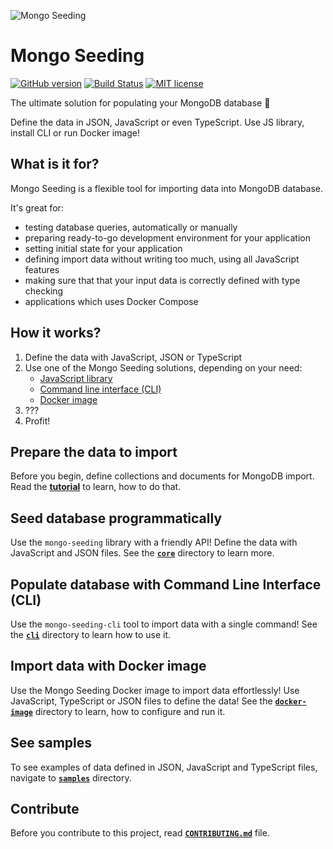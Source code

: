 ![Mongo Seeding](https://raw.githubusercontent.com/pkosiec/mongo-seeding/master/docs/assets/logo.png)

# Mongo Seeding

[![GitHub version](https://badge.fury.io/gh/pkosiec%2Fmongo-seeding.svg)](https://badge.fury.io/gh/pkosiec%2Fmongo-seeding) [![Build Status](https://travis-ci.org/pkosiec/mongo-seeding.svg?branch=master)](https://travis-ci.org/pkosiec/mongo-seeding) [![MIT license](https://img.shields.io/badge/License-MIT-blue.svg)](https://lbesson.mit-license.org/)

The ultimate solution for populating your MongoDB database :rocket: 

Define the data in JSON, JavaScript or even TypeScript. Use JS library, install CLI or run Docker image!

## What is it for?

Mongo Seeding is a flexible tool for importing data into MongoDB database.

It's great for:
- testing database queries, automatically or manually
- preparing ready-to-go development environment for your application
- setting initial state for your application
- defining import data without writing too much, using all JavaScript features
- making sure that that your input data is correctly defined with type checking
- applications which uses Docker Compose

## How it works?

1. Define the data with JavaScript, JSON or TypeScript
1. Use one of the Mongo Seeding solutions, depending on your need: 
    - [JavaScript library](./core)
    - [Command line interface (CLI)](./cli)
    - [Docker image](./docker-image)
1. ???
1. Profit!

## Prepare the data to import

Before you begin, define collections and documents for MongoDB import. Read the **[tutorial](./docs/define-import-data.md)** to learn, how to do that.

## Seed database programmatically

Use the `mongo-seeding` library with a friendly API! Define the data with JavaScript and JSON files. See the **[`core`](./core)** directory to learn more.

## Populate database with Command Line Interface (CLI)

Use the `mongo-seeding-cli` tool to import data with a single command! See the **[`cli`](./cli)** directory to learn how to use it.

## Import data with Docker image

Use the Mongo Seeding Docker image to import data effortlessly! Use JavaScript, TypeScript or JSON files to define the data! See the **[`docker-image`](./docker-image)** directory to learn, how to configure and run it.

## See samples

To see examples of data defined in JSON, JavaScript and TypeScript files, navigate to **[`samples`](./samples)** directory.

## Contribute

Before you contribute to this project, read **[`CONTRIBUTING.md`](./CONTRIBUTING.md)** file.
